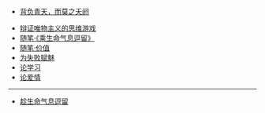 <!-- docs/_sidebar.md -->

<!-- 
用于添加导航栏的内容

单层导航栏
    * [导航栏中显示的名称](文件名) 

多层导航栏
    * [导航栏中显示的名称](/路径/文件名)
-->

* [背负青天，而莫之夭阏](/文章本天成/2024.4.11.md)
<!-- * [批判](/文章本天成/2024.4.19.md)-->
* [辩证唯物主义的思维游戏](/文章本天成/2024.4.30.md)
* [随笔·《乘生命气息逗留》](/文章本天成/2024.5.25.md)
* [随笔·价值](/文章本天成/2024.6.30.md)
* [为失败赋魅]()
* [论学习]()
* [论爱情]()
---
* [趁生命气息逗留](/文章本天成/趁生命气息逗留.md)